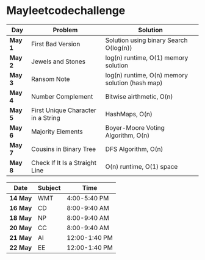 # Mayleetcodechallenge
| **Day**  | **Problem**   | **Solution**  |
|---|---|---|
|**May 1** | First Bad Version |Solution using binary Search O(log(n)) |
|**May 2** | Jewels and Stones | log(n) runtime, O(1) memory solution |
|**May 3** | Ransom Note | log(n) runtime, O(n) memory solution (hash map) |
|**May 4** | Number Complement | Bitwise airthmetic, O(n) |
|**May 5** | First Unique Character in a String | HashMaps, O(n) |
|**May 6** | Majority Elements | Boyer-Moore Voting Algorithm, O(n) |
|**May 7** | Cousins in Binary Tree | DFS Algorithm, O(n) |
|**May 8** | Check If It Is a Straight Line | O(n) runtime, O(1) space |

| **Date** | **Subject** | **Time** |
|---|---|---|
| **14 May** | WMT | 4:00-5:40 PM |
| **16 May** | CD | 8:00-9:40 AM |
| **18 May** | NP | 8:00-9:40 AM |
| **20 May** | CC | 8:00-9:40 AM |
| **21 May** | AI | 12:00-1:40 PM |
| **22 May** | EE | 12:00-1:40 PM |
